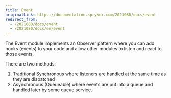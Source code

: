 ```yaml
---
title: Event
originalLink: https://documentation.spryker.com/2021080/docs/event
redirect_from:
  - /2021080/docs/event
  - /2021080/docs/en/event
---
```


The Event module implements an Observer pattern where you can add hooks (events) to your code and allow other modules to listen and react to those events.

There are two methods:

1. Traditional Synchronous where listeners are handled at the same time as they are dispatched
2. Asynchronous (Queueable) where events are put into a queue and handled later by some queue service.
